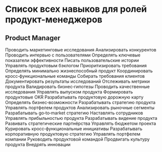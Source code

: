# Список всех навыков для ролей продукт-менеджеров

## Product Manager

Проводить маркетинговые исследования
Анализировать конкурентов
Проводить интервью с пользователями
Определять ключевые показатели эффективности
Писать пользовательские истории
Управлять продуктовым бэклогом
Приоритизировать требования
Определять минимально жизнеспособный продукт
Координировать кросс‑функциональные команды
Собирать требования клиентов
Документировать результаты исследований
Отслеживать метрики продукта
Валидировать бизнес‑гипотезы
Проводить качественные исследования
Управлять выпуском продукта
Формировать продуктовые OKR
Разрабатывать продуктовую дорожную карту
Определять бизнес‑возможности
Разрабатывать стратегию продукта
Управлять портфелем продуктов
Анализировать рыночные сегменты
Разрабатывать go‑to‑market стратегию
Наставлять сотрудников
Управлять прибыльностью продукта
Разрабатывать видение продукта
Развивать стратегические партнёрства
Управлять бюджетом проекта
Курировать кросс‑функциональные инициативы
Разрабатывать корпоративную продуктовую стратегию
Управлять портфелем компании
Руководить продуктовой командой
Продвигать культуру продукта
Внедрять инновации 